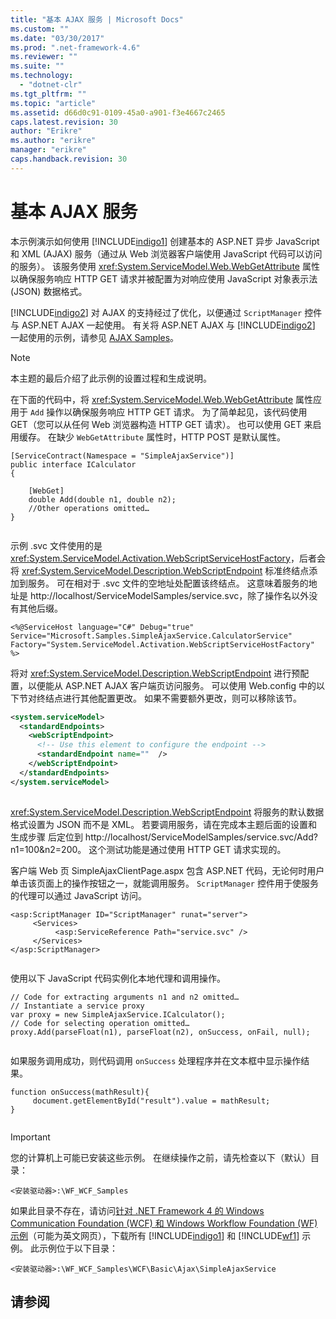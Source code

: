 ```yaml
---
title: "基本 AJAX 服务 | Microsoft Docs"
ms.custom: ""
ms.date: "03/30/2017"
ms.prod: ".net-framework-4.6"
ms.reviewer: ""
ms.suite: ""
ms.technology: 
  - "dotnet-clr"
ms.tgt_pltfrm: ""
ms.topic: "article"
ms.assetid: d66d0c91-0109-45a0-a901-f3e4667c2465
caps.latest.revision: 30
author: "Erikre"
ms.author: "erikre"
manager: "erikre"
caps.handback.revision: 30
---
```

# 基本 AJAX 服务
本示例演示如何使用 [!INCLUDE[indigo1](../../../../includes/indigo1-md.md)] 创建基本的 ASP.NET 异步 JavaScript 和 XML \(AJAX\) 服务（通过从 Web 浏览器客户端使用 JavaScript 代码可以访问的服务）。  该服务使用 <xref:System.ServiceModel.Web.WebGetAttribute> 属性以确保服务响应 HTTP GET 请求并被配置为对响应使用 JavaScript 对象表示法 \(JSON\) 数据格式。  
  
 [!INCLUDE[indigo2](../../../../includes/indigo2-md.md)] 对 AJAX 的支持经过了优化，以便通过 `ScriptManager` 控件与 ASP.NET AJAX 一起使用。  有关将 ASP.NET AJAX 与 [!INCLUDE[indigo2](../../../../includes/indigo2-md.md)] 一起使用的示例，请参见 [AJAX Samples](http://msdn.microsoft.com/zh-cn/f3fa45b3-44d5-4926-8cc4-a13c30a3bf3e)。  
  
> [!NOTE]
>  本主题的最后介绍了此示例的设置过程和生成说明。  
  
 在下面的代码中，将 <xref:System.ServiceModel.Web.WebGetAttribute> 属性应用于 `Add` 操作以确保服务响应 HTTP GET 请求。  为了简单起见，该代码使用 GET（您可以从任何 Web 浏览器构造 HTTP GET 请求）。  也可以使用 GET 来启用缓存。  在缺少 `WebGetAttribute` 属性时，HTTP POST 是默认属性。  
  
```  
[ServiceContract(Namespace = "SimpleAjaxService")]  
public interface ICalculator  
{  
  
    [WebGet]  
    double Add(double n1, double n2);  
    //Other operations omitted…  
}  
  
```  
  
 示例 .svc 文件使用的是 <xref:System.ServiceModel.Activation.WebScriptServiceHostFactory>，后者会将 <xref:System.ServiceModel.Description.WebScriptEndpoint> 标准终结点添加到服务。  可在相对于 .svc 文件的空地址处配置该终结点。  这意味着服务的地址是 http:\/\/localhost\/ServiceModelSamples\/service.svc，除了操作名以外没有其他后缀。  
  
```  
<%@ServiceHost language="C#" Debug="true" Service="Microsoft.Samples.SimpleAjaxService.CalculatorService" Factory="System.ServiceModel.Activation.WebScriptServiceHostFactory" %>  
```  
  
 将对 <xref:System.ServiceModel.Description.WebScriptEndpoint> 进行预配置，以便能从 ASP.NET AJAX 客户端页访问服务。  可以使用 Web.config 中的以下节对终结点进行其他配置更改。  如果不需要额外更改，则可以移除该节。  
  
```xml  
<system.serviceModel>  
  <standardEndpoints>  
    <webScriptEndpoint>  
      <!-- Use this element to configure the endpoint -->  
      <standardEndpoint name=""  />  
    </webScriptEndpoint>  
  </standardEndpoints>  
</system.serviceModel>  
  
```  
  
 <xref:System.ServiceModel.Description.WebScriptEndpoint> 将服务的默认数据格式设置为 JSON 而不是 XML。  若要调用服务，请在完成本主题后面的设置和生成步骤  后定位到 http:\/\/localhost\/ServiceModelSamples\/service.svc\/Add?n1\=100&n2\=200。  这个测试功能是通过使用 HTTP GET 请求实现的。  
  
 客户端 Web 页 SimpleAjaxClientPage.aspx 包含 ASP.NET 代码，无论何时用户单击该页面上的操作按钮之一，就能调用服务。  `ScriptManager` 控件用于使服务的代理可以通过 JavaScript 访问。  
  
```  
<asp:ScriptManager ID="ScriptManager" runat="server">  
     <Services>  
          <asp:ServiceReference Path="service.svc" />  
     </Services>  
</asp:ScriptManager>  
  
```  
  
 使用以下 JavaScript 代码实例化本地代理和调用操作。  
  
```  
// Code for extracting arguments n1 and n2 omitted…  
// Instantiate a service proxy  
var proxy = new SimpleAjaxService.ICalculator();  
// Code for selecting operation omitted…  
proxy.Add(parseFloat(n1), parseFloat(n2), onSuccess, onFail, null);  
  
```  
  
 如果服务调用成功，则代码调用 `onSuccess` 处理程序并在文本框中显示操作结果。  
  
```  
function onSuccess(mathResult){  
     document.getElementById("result").value = mathResult;  
}  
  
```  
  
> [!IMPORTANT]
>  您的计算机上可能已安装这些示例。  在继续操作之前，请先检查以下（默认）目录：  
>   
>  `<安装驱动器>:\WF_WCF_Samples`  
>   
>  如果此目录不存在，请访问[针对 .NET Framework 4 的 Windows Communication Foundation \(WCF\) 和 Windows Workflow Foundation \(WF\) 示例](http://go.microsoft.com/fwlink/?LinkId=150780)（可能为英文网页），下载所有 [!INCLUDE[indigo1](../../../../includes/indigo1-md.md)] 和 [!INCLUDE[wf1](../../../../includes/wf1-md.md)] 示例。  此示例位于以下目录：  
>   
>  `<安装驱动器>:\WF_WCF_Samples\WCF\Basic\Ajax\SimpleAjaxService`  
  
## 请参阅